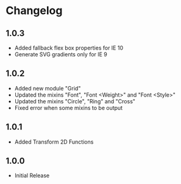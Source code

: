 # Changelog

## 1.0.3
* Added fallback flex box properties for IE 10
* Generate SVG gradients only for IE 9

## 1.0.2
* Added new module "Grid"
* Updated the mixins "Font", "Font \<Weight\>" and "Font \<Style\>"
* Updated the mixins "Circle", "Ring" and "Cross"
* Fixed error when some mixins to be output

## 1.0.1
* Added Transform 2D Functions

## 1.0.0
* Initial Release
